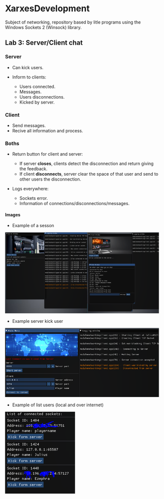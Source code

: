 # XarxesDevelopment

Subject of networking, repository based by litle programs using the Windows Sockets 2 (Winsock) library.

## Lab 3: Server/Client chat

### Server
* Can kick users.

* Inform to clients:
  * Users connected.
  * Messages.
  * Users disconnections.
  * Kicked by server.
  
### Client
 * Send messages.
 * Recive all information and process.
 
### Boths
* Return button for client and server:
  * If server **closes**, clients detect the disconnection and return giving the feedback.
  * If client **disconnects**, server clear the space of that user and send to other users the disconnection.

* Logs everywhere:
  * Sockets error.
  * Information of connections/disconnections/messages.
  
#### Images
* Example of a sesson

![Example of a sesson](https://github.com/juliamauri/XarxesDevelopment/blob/main/Images/Chat1.PNG)

* Example server kick user

![Example server kick user](https://github.com/juliamauri/XarxesDevelopment/blob/main/Images/Chat2.PNG)

* Example of list users (local and over internet)

![Example of list users (local and over internet)](https://github.com/juliamauri/XarxesDevelopment/blob/main/Images/Chat3.PNG)
